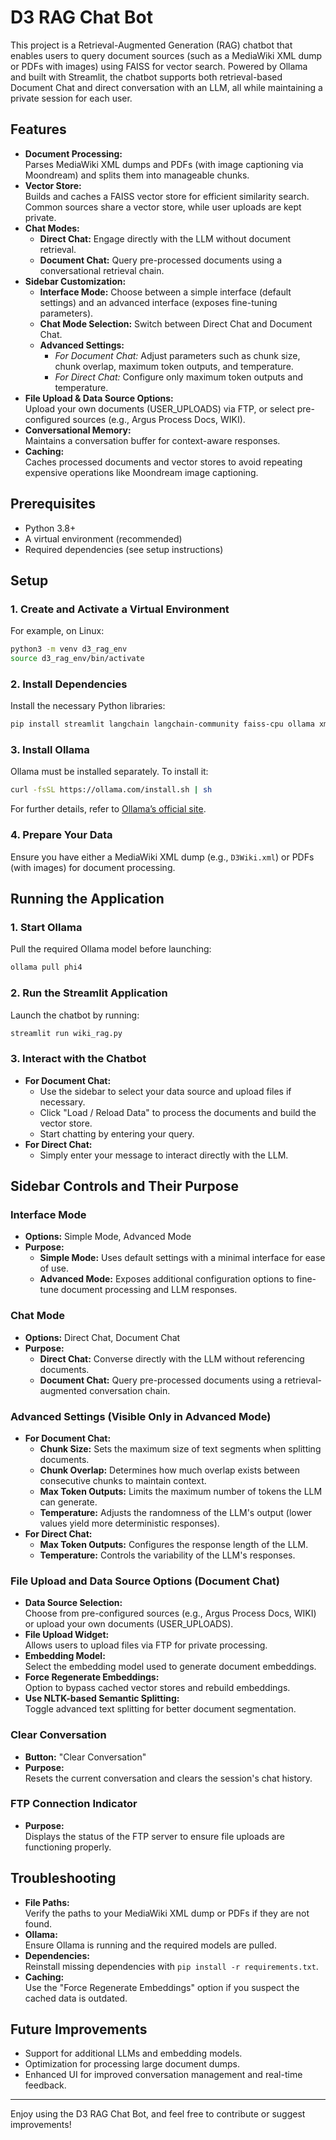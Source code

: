# D3 RAG Chat Bot

This project is a Retrieval-Augmented Generation (RAG) chatbot that enables users to query document sources (such as a MediaWiki XML dump or PDFs with images) using FAISS for vector search. Powered by Ollama and built with Streamlit, the chatbot supports both retrieval-based Document Chat and direct conversation with an LLM, all while maintaining a private session for each user.

## Features
- **Document Processing:**  
  Parses MediaWiki XML dumps and PDFs (with image captioning via Moondream) and splits them into manageable chunks.
- **Vector Store:**  
  Builds and caches a FAISS vector store for efficient similarity search. Common sources share a vector store, while user uploads are kept private.
- **Chat Modes:**  
  - **Direct Chat:** Engage directly with the LLM without document retrieval.  
  - **Document Chat:** Query pre-processed documents using a conversational retrieval chain.
- **Sidebar Customization:**  
  - **Interface Mode:** Choose between a simple interface (default settings) and an advanced interface (exposes fine-tuning parameters).  
  - **Chat Mode Selection:** Switch between Direct Chat and Document Chat.  
  - **Advanced Settings:**  
    - *For Document Chat:* Adjust parameters such as chunk size, chunk overlap, maximum token outputs, and temperature.  
    - *For Direct Chat:* Configure only maximum token outputs and temperature.
- **File Upload & Data Source Options:**  
  Upload your own documents (USER_UPLOADS) via FTP, or select pre-configured sources (e.g., Argus Process Docs, WIKI).
- **Conversational Memory:**  
  Maintains a conversation buffer for context-aware responses.
- **Caching:**  
  Caches processed documents and vector stores to avoid repeating expensive operations like Moondream image captioning.

## Prerequisites
- Python 3.8+
- A virtual environment (recommended)
- Required dependencies (see setup instructions)

## Setup

### 1. Create and Activate a Virtual Environment
For example, on Linux:
```bash
python3 -m venv d3_rag_env
source d3_rag_env/bin/activate
```

### 2. Install Dependencies
Install the necessary Python libraries:
```bash
pip install streamlit langchain langchain-community faiss-cpu ollama xml.etree.ElementTree
```

### 3. Install Ollama
Ollama must be installed separately. To install it:
```bash
curl -fsSL https://ollama.com/install.sh | sh
```
For further details, refer to [Ollama’s official site](https://ollama.com).

### 4. Prepare Your Data
Ensure you have either a MediaWiki XML dump (e.g., `D3Wiki.xml`) or PDFs (with images) for document processing.

## Running the Application

### 1. Start Ollama
Pull the required Ollama model before launching:
```bash
ollama pull phi4
```

### 2. Run the Streamlit Application
Launch the chatbot by running:
```bash
streamlit run wiki_rag.py
```

### 3. Interact with the Chatbot
- **For Document Chat:**  
  - Use the sidebar to select your data source and upload files if necessary.  
  - Click "Load / Reload Data" to process the documents and build the vector store.  
  - Start chatting by entering your query.
- **For Direct Chat:**  
  - Simply enter your message to interact directly with the LLM.

## Sidebar Controls and Their Purpose

### Interface Mode
- **Options:** Simple Mode, Advanced Mode  
- **Purpose:**  
  - **Simple Mode:** Uses default settings with a minimal interface for ease of use.  
  - **Advanced Mode:** Exposes additional configuration options to fine-tune document processing and LLM responses.

### Chat Mode
- **Options:** Direct Chat, Document Chat  
- **Purpose:**  
  - **Direct Chat:** Converse directly with the LLM without referencing documents.  
  - **Document Chat:** Query pre-processed documents using a retrieval-augmented conversation chain.

### Advanced Settings (Visible Only in Advanced Mode)
- **For Document Chat:**
  - **Chunk Size:** Sets the maximum size of text segments when splitting documents.
  - **Chunk Overlap:** Determines how much overlap exists between consecutive chunks to maintain context.
  - **Max Token Outputs:** Limits the maximum number of tokens the LLM can generate.
  - **Temperature:** Adjusts the randomness of the LLM's output (lower values yield more deterministic responses).
- **For Direct Chat:**
  - **Max Token Outputs:** Configures the response length of the LLM.
  - **Temperature:** Controls the variability of the LLM's responses.

### File Upload and Data Source Options (Document Chat)
- **Data Source Selection:**  
  Choose from pre-configured sources (e.g., Argus Process Docs, WIKI) or upload your own documents (USER_UPLOADS).  
- **File Upload Widget:**  
  Allows users to upload files via FTP for private processing.
- **Embedding Model:**  
  Select the embedding model used to generate document embeddings.
- **Force Regenerate Embeddings:**  
  Option to bypass cached vector stores and rebuild embeddings.
- **Use NLTK-based Semantic Splitting:**  
  Toggle advanced text splitting for better document segmentation.

### Clear Conversation
- **Button:** "Clear Conversation"  
- **Purpose:**  
  Resets the current conversation and clears the session's chat history.

### FTP Connection Indicator
- **Purpose:**  
  Displays the status of the FTP server to ensure file uploads are functioning properly.

## Troubleshooting
- **File Paths:**  
  Verify the paths to your MediaWiki XML dump or PDFs if they are not found.
- **Ollama:**  
  Ensure Ollama is running and the required models are pulled.
- **Dependencies:**  
  Reinstall missing dependencies with `pip install -r requirements.txt`.
- **Caching:**  
  Use the "Force Regenerate Embeddings" option if you suspect the cached data is outdated.

## Future Improvements
- Support for additional LLMs and embedding models.
- Optimization for processing large document dumps.
- Enhanced UI for improved conversation management and real-time feedback.

---

Enjoy using the D3 RAG Chat Bot, and feel free to contribute or suggest improvements!


